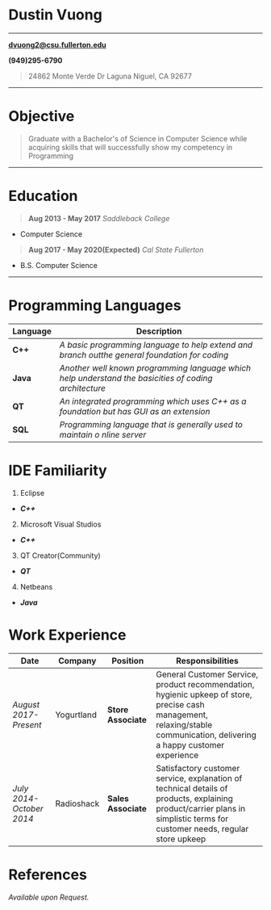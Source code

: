 Dustin Vuong
================

-----------------------------
**dvuong2@csu.fullerton.edu**

**(949)295-6790**
>24862 Monte Verde Dr
>Laguna Niguel, CA 92677
-----------------------------                    


Objective
=========
>Graduate with a Bachelor's of Science in Computer Science
>while acquiring skills that will successfully show my 
>competency in Programming

----

Education
=========

>**Aug 2013 - May 2017** 	     *Saddleback College*
+   Computer Science

>**Aug 2017 - May 2020(Expected)**      *Cal State Fullerton*  
+   B.S. Computer Science 

----

Programming Languages
=====================

Language | Description
|--------|---
**C++**             |*A basic programming language to help extend and branch outthe general foundation for coding*
**Java**            |*Another well known programming language which help understand the basicities of coding architecture*
**QT**              |*An integrated programming which uses C++ as a foundation but has GUI as an extension*
**SQL**             |*Programming language that is generally used to maintain o nline server*

IDE Familiarity 
===============

1.   Eclipse
 -   ***C++***
2.   Microsoft Visual Studios
 -   ***C++*** 
3.   QT Creator(Community)
 -   ***QT***
4.   Netbeans
 -   ***Java***

Work Experience
===============

Date | Company | Position| Responsibilities
|----|-----|---------|---
*August 2017-Present*|Yogurtland |**Store Associate**| General Customer Service, product recommendation, hygienic upkeep of store, precise cash management, relaxing/stable communication, delivering a happy customer experience
*July 2014-October 2014*|Radioshack|**Sales Associate**|Satisfactory customer service, explanation of technical details of products, explaining product/carrier plans in simplistic terms for customer needs, regular store upkeep


References
==========
*Available upon Request.*
